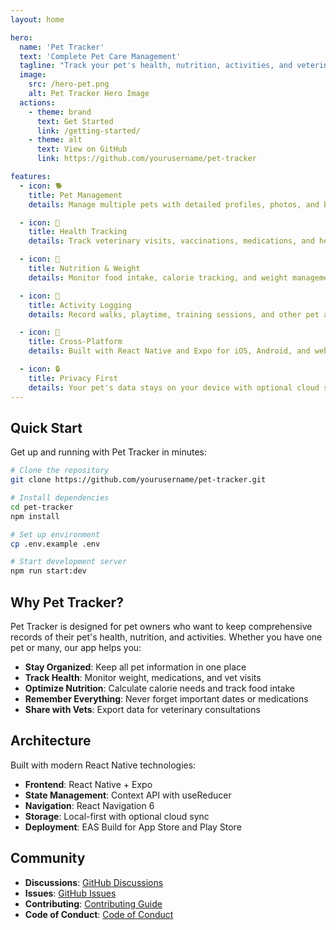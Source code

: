 ```yaml
---
layout: home

hero:
  name: 'Pet Tracker'
  text: 'Complete Pet Care Management'
  tagline: "Track your pet's health, nutrition, activities, and veterinary records all in one place"
  image:
    src: /hero-pet.png
    alt: Pet Tracker Hero Image
  actions:
    - theme: brand
      text: Get Started
      link: /getting-started/
    - theme: alt
      text: View on GitHub
      link: https://github.com/yourusername/pet-tracker

features:
  - icon: 🐕
    title: Pet Management
    details: Manage multiple pets with detailed profiles, photos, and basic information.

  - icon: 🏥
    title: Health Tracking
    details: Track veterinary visits, vaccinations, medications, and health records.

  - icon: 🍖
    title: Nutrition & Weight
    details: Monitor food intake, calorie tracking, and weight management with smart recommendations.

  - icon: 🎾
    title: Activity Logging
    details: Record walks, playtime, training sessions, and other pet activities.

  - icon: 📱
    title: Cross-Platform
    details: Built with React Native and Expo for iOS, Android, and web platforms.

  - icon: 🔒
    title: Privacy First
    details: Your pet's data stays on your device with optional cloud sync.
---
```


## Quick Start

Get up and running with Pet Tracker in minutes:

```bash
# Clone the repository
git clone https://github.com/yourusername/pet-tracker.git

# Install dependencies
cd pet-tracker
npm install

# Set up environment
cp .env.example .env

# Start development server
npm run start:dev
```

## Why Pet Tracker?

Pet Tracker is designed for pet owners who want to keep comprehensive records of their pet's health, nutrition, and activities. Whether you have one pet or many, our app helps you:

- **Stay Organized**: Keep all pet information in one place
- **Track Health**: Monitor weight, medications, and vet visits
- **Optimize Nutrition**: Calculate calorie needs and track food intake
- **Remember Everything**: Never forget important dates or medications
- **Share with Vets**: Export data for veterinary consultations

## Architecture

Built with modern React Native technologies:

- **Frontend**: React Native + Expo
- **State Management**: Context API with useReducer
- **Navigation**: React Navigation 6
- **Storage**: Local-first with optional cloud sync
- **Deployment**: EAS Build for App Store and Play Store

## Community

- **Discussions**: [GitHub Discussions](https://github.com/yourusername/pet-tracker/discussions)
- **Issues**: [GitHub Issues](https://github.com/yourusername/pet-tracker/issues)
- **Contributing**: [Contributing Guide](/contributing/guide)
- **Code of Conduct**: [Code of Conduct](/contributing/code-of-conduct)
